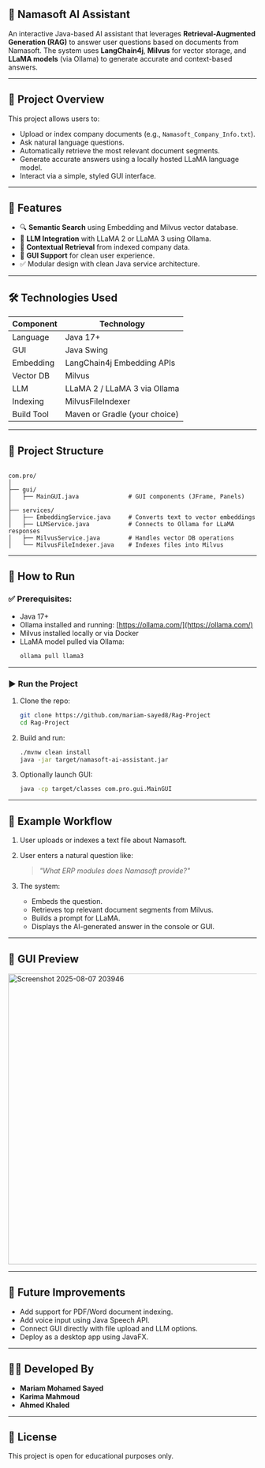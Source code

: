 ## 🤖 Namasoft AI Assistant

An interactive Java-based AI assistant that leverages **Retrieval-Augmented Generation (RAG)** to answer user questions based on documents from Namasoft. The system uses **LangChain4j**, **Milvus** for vector storage, and **LLaMA models** (via Ollama) to generate accurate and context-based answers.

---

## 🧠 Project Overview

This project allows users to:
- Upload or index company documents (e.g., `Namasoft_Company_Info.txt`).
- Ask natural language questions.
- Automatically retrieve the most relevant document segments.
- Generate accurate answers using a locally hosted LLaMA language model.
- Interact via a simple, styled GUI interface.

---

## 🚀 Features

- 🔍 **Semantic Search** using Embedding and Milvus vector database.
- 🧠 **LLM Integration** with LLaMA 2 or LLaMA 3 using Ollama.
- 📄 **Contextual Retrieval** from indexed company data.
- 🎨 **GUI Support** for clean user experience.
- ✅ Modular design with clean Java service architecture.

---

## 🛠️ Technologies Used

| Component       | Technology                     |
|----------------|---------------------------------|
| Language        | Java 17+                        |
| GUI             | Java Swing                      |
| Embedding       | LangChain4j Embedding APIs      |
| Vector DB       | Milvus                         |
| LLM             | LLaMA 2 / LLaMA 3 via Ollama    |
| Indexing        | MilvusFileIndexer               |
| Build Tool      | Maven or Gradle (your choice)   |

---

## 📂 Project Structure

```

com.pro/
│
├── gui/
│   ├── MainGUI.java              # GUI components (JFrame, Panels)
│
├── services/
│   ├── EmbeddingService.java     # Converts text to vector embeddings
│   ├── LLMService.java           # Connects to Ollama for LLaMA responses
│   ├── MilvusService.java        # Handles vector DB operations
│   └── MilvusFileIndexer.java    # Indexes files into Milvus

````

---

## 🧪 How to Run

### ✅ Prerequisites:

- Java 17+
- Ollama installed and running: [https://ollama.com/](https://ollama.com/)
- Milvus installed locally or via Docker
- LLaMA model pulled via Ollama:
  ```bash
  ollama pull llama3

---

### ▶️ Run the Project

1. Clone the repo:

   ```bash
   git clone https://github.com/mariam-sayed8/Rag-Project
   cd Rag-Project
   ```

2. Build and run:

   ```bash
   ./mvnw clean install
   java -jar target/namasoft-ai-assistant.jar
   ```

3. Optionally launch GUI:

   ```bash
   java -cp target/classes com.pro.gui.MainGUI
   ```

---

## 💬 Example Workflow

1. User uploads or indexes a text file about Namasoft.
2. User enters a natural question like:

   > *"What ERP modules does Namasoft provide?"*
3. The system:

   * Embeds the question.
   * Retrieves top relevant document segments from Milvus.
   * Builds a prompt for LLaMA.
   * Displays the AI-generated answer in the console or GUI.

---

## 📸 GUI Preview

<img width="791" height="589" alt="Screenshot 2025-08-07 203946" src="https://github.com/user-attachments/assets/0d292ea2-5e8d-4e69-b184-f1fd13980893" />

---
## 📌 Future Improvements

* Add support for PDF/Word document indexing.
* Add voice input using Java Speech API.
* Connect GUI directly with file upload and LLM options.
* Deploy as a desktop app using JavaFX.

---

## 👩‍💻 Developed By

* **Mariam Mohamed Sayed**
* **Karima Mahmoud**
* **Ahmed Khaled**

---

## 📜 License

This project is open for educational purposes only.


